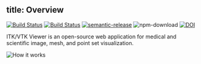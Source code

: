 title: Overview
---

[![Build Status](https://dev.azure.com/Kitware/itk-vtk-viewer/_apis/build/status/Kitware.itk-vtk-viewer?branchName=master)](https://dev.azure.com/Kitware/itk-vtk-viewer/_build/latest?definitionId=1&branchName=master) [![Build Status](https://travis-ci.org/Kitware/itk-vtk-viewer.svg)](https://travis-ci.org/Kitware/itk-vtk-viewer) [![semantic-release](https://img.shields.io/badge/%20%20%F0%9F%93%A6%F0%9F%9A%80-semantic--release-e10079.svg)](https://github.com/semantic-release/semantic-release) ![npm-download](https://img.shields.io/npm/dm/itk-vtk-viewer.svg) [![DOI](https://zenodo.org/badge/92198432.svg)](https://zenodo.org/badge/latestdoi/92198432)

ITK/VTK Viewer is an open-source web application for medical and scientific image, mesh, and point set visualization.

![How it works](./howToUse.jpg)

